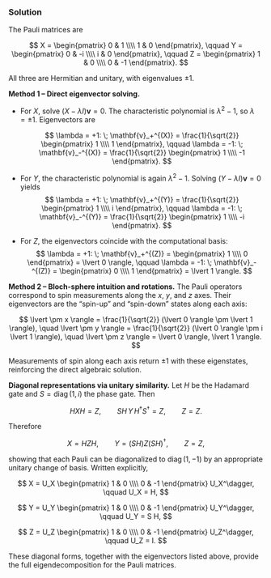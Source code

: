 <!-- Q12. (Eigendecomposition of the Pauli matrices) Find the eigenvectors, eigenvalues, and
diagonal representations of the Pauli matrices X, Y ,and Z. -->

### Solution

The Pauli matrices are

$$
X = \begin{pmatrix}
0 & 1 \\\\
1 & 0
\end{pmatrix}, \qquad Y = \begin{pmatrix}
0 & -i \\\\
i & 0
\end{pmatrix}, \qquad Z = \begin{pmatrix}
1 & 0 \\\\
0 & -1
\end{pmatrix}.
$$

All three are Hermitian and unitary, with eigenvalues $\pm 1$.

**Method 1 – Direct eigenvector solving.**

- For $X$, solve $(X - \lambda I) \mathbf{v} = 0$. The characteristic polynomial is $\lambda^2 - 1$, so $\lambda = \pm 1$. Eigenvectors are

	$$
	\lambda = +1: \; \mathbf{v}_+^{(X)} = \frac{1}{\sqrt{2}} \begin{pmatrix} 1 \\\\ 1 \end{pmatrix}, \qquad
	\lambda = -1: \; \mathbf{v}_-^{(X)} = \frac{1}{\sqrt{2}} \begin{pmatrix} 1 \\\\ -1 \end{pmatrix}.
	$$

- For $Y$, the characteristic polynomial is again $\lambda^2 - 1$. Solving $(Y - \lambda I) \mathbf{v} = 0$ yields
	$$
	\lambda = +1: \; \mathbf{v}_+^{(Y)} = \frac{1}{\sqrt{2}} \begin{pmatrix} 1 \\\\ i \end{pmatrix}, \qquad
	\lambda = -1: \; \mathbf{v}_-^{(Y)} = \frac{1}{\sqrt{2}} \begin{pmatrix} 1 \\\\ -i \end{pmatrix}.
	$$

- For $Z$, the eigenvectors coincide with the computational basis:
	$$
	\lambda = +1: \; \mathbf{v}_+^{(Z)} = \begin{pmatrix} 1 \\\\ 0 \end{pmatrix} = \lvert 0 \rangle, \qquad
	\lambda = -1: \; \mathbf{v}_-^{(Z)} = \begin{pmatrix} 0 \\\\ 1 \end{pmatrix} = \lvert 1 \rangle.
	$$

**Method 2 – Bloch-sphere intuition and rotations.** The Pauli operators correspond to spin measurements along the $x$, $y$, and $z$ axes. Their eigenvectors are the “spin-up” and “spin-down” states along each axis:

$$
\lvert \pm x \rangle = \frac{1}{\sqrt{2}} (\lvert 0 \rangle \pm \lvert 1 \rangle), \quad
\lvert \pm y \rangle = \frac{1}{\sqrt{2}} (\lvert 0 \rangle \pm i \lvert 1 \rangle), \quad
\lvert \pm z \rangle = \lvert 0 \rangle, \lvert 1 \rangle.
$$

Measurements of spin along each axis return $\pm 1$ with these eigenstates, reinforcing the direct algebraic solution.

**Diagonal representations via unitary similarity.** Let $H$ be the Hadamard gate and $S = \operatorname{diag}(1, i)$ the phase gate. Then

$$
H X H = Z, \qquad S H \, Y \, H^\dagger S^\dagger = Z, \qquad Z = Z.
$$

Therefore

$$
X = H Z H, \qquad Y = (S H) Z (S H)^\dagger, \qquad Z = Z,
$$

showing that each Pauli can be diagonalized to $\operatorname{diag}(1, -1)$ by an appropriate unitary change of basis. Written explicitly,

$$
X = U_X \begin{pmatrix} 1 & 0 \\\\ 0 & -1 \end{pmatrix} U_X^\dagger, \qquad U_X = H,
$$

$$
Y = U_Y \begin{pmatrix} 1 & 0 \\\\ 0 & -1 \end{pmatrix} U_Y^\dagger, \qquad U_Y = S H,
$$

$$
Z = U_Z \begin{pmatrix} 1 & 0 \\\\ 0 & -1 \end{pmatrix} U_Z^\dagger, \qquad U_Z = I.
$$

These diagonal forms, together with the eigenvectors listed above, provide the full eigendecomposition for the Pauli matrices.
